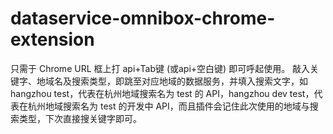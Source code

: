 # dataservice-omnibox-chrome-extension
只需于 Chrome URL 框上打 api+Tab键 (或api+空白键) 即可呼起使用。 敲入关键字、地域名及搜索类型，即跳至对应地域的数据服务，并填入搜索文字，如 hangzhou test，代表在杭州地域搜索名为 test 的 API，hangzhou dev test，代表在杭州地域搜索名为 test 的开发中 API，而且插件会记住此次使用的地域与搜索类型，下次直接搜关键字即可。
